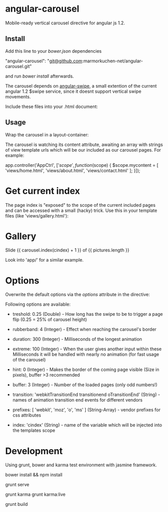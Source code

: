 angular-carousel
=========================

Mobile-ready vertical carousel directive for angular js 1.2.

## Install

Add this line to your *bower.json* dependencies

  "angular-carousel":  "git@github.com:marmorkuchen-net/angular-carousel.git"

and run *bower install* afterwards.

The carousel depends on [angular-swipe](https://github.com/marmorkuchen-net/angular-swipe), a small extention of the current angular 1.2 $swipe service, since it doesnt support vertical swipe movements.

Include these files into your .html document:

  <script src="<your bower_components>/angular-swipe/dist/angular-swipe.js"></script>
  <script src="<your bower_components>/angular-carousel/dist/angular-carousel.js"></script>

## Usage

Wrap the carousel in a layout-container:

  <div class="container" ng-controller="AppCtrl">
    <carousel content="mycontent"></carousel>
  </div>

The carousel is watching its content attribute, awaiting an array with strings of view template urls which will be our included as our carousel pages. For example:

  app.controller('AppCtrl', ['$scope', function($scope)
  {
    $scope.mycontent = [ 'views/home.html', 'views/about.html', 'views/contact.html' ];
  }]);

# Get current index

The page index is "exposed" to the scope of the current included pages and can be accessed with a small (hacky) trick. Use this in your template files (like 'views/gallery.html'):

  <h1>Gallery</h1>
  <p>Slide {{ carousel.index(cindex) + 1 }} of {{ pictures.length }}</p>

Look into 'app/' for a similar example.

# Options

Overwrite the default options via the *options* attribute in the directive:

  <carousel content="mycontent" options="{ buffer: 5, hint: 10 }"></carousel>

Following options are available:

* treshold: 0.25 (Double) - How long has the swipe to be to trigger a page flip (0.25 = 25% of carousel height)
* rubberband: 4 (Integer) - Effect when reaching the carousel's border
* duration: 300 (Integer) - Milliseconds of the longest animation
* extreme: 100 (Integer) - When the user gives another input within these Milliseconds it will be handled with nearly no animation (for fast usage of the carousel)
* hint: 0 (Integer) - Makes the border of the coming page visible (Size in pixels), buffer >3 recommended
* buffer: 3 (Integer) - Number of the loaded pages (only odd numbers!)

* transition: 'webkitTransitionEnd transitionend oTransitionEnd' (String) - names of animation transition end events for different vendors
* prefixes: [ 'webkit', 'moz', 'o', 'ms' ] (String-Array) - vendor prefixes for css attributes
* index: 'cindex' (String) - name of the variable which will be injected into the templates scope

# Development

Using grunt, bower and karma test environment with jasmine framework.

  bower install && npm install

  grunt serve

  grunt karma
  grunt karma:live

  grunt build